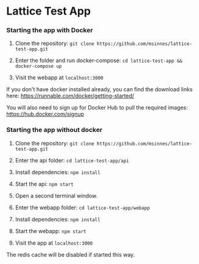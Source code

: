 # Lattice Test App

### Starting the app with Docker

1. Clone the repository: `git clone https://github.com/msinnes/lattice-test-app.git`

2. Enter the folder and run docker-compose: `cd lattice-test-app && docker-compose up`

3. Visit the webapp at `localhost:3000`

If you don't have docker installed already, you can find the download links here: https://runnable.com/docker/getting-started/

You will also need to sign up for Docker Hub to pull the required images: https://hub.docker.com/signup

### Starting the app without docker

1. Clone the repository: `git clone https://github.com/msinnes/lattice-test-app.git`

2. Enter the api folder: `cd lattice-test-app/api`

3. Install dependencies: `npm install`

4. Start the api: `npm start`

5. Open a second terminal window.

6. Enter the webapp folder: `cd lattice-test-app/webapp`

7. Install dependencies: `npm install`

8. Start the webapp: `npm start`

9. Visit the app at `localhost:3000`

The redis cache will be disabled if started this way.
